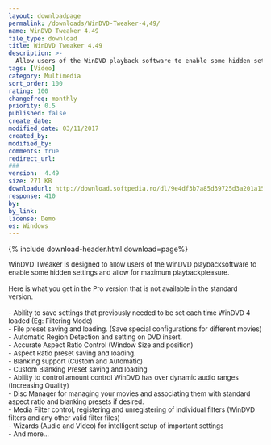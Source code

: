 ```yaml
---
layout: downloadpage
permalink: /downloads/WinDVD-Tweaker-4,49/
name: WinDVD Tweaker 4.49
file_type: download
title: WinDVD Tweaker 4.49
description: >-
  Allow users of the WinDVD playback software to enable some hidden settings
tags: [Video]
category: Multimedia
sort_order: 100
rating: 100
changefreq: monthly
priority: 0.5
published: false
create_date: 
modified_date: 03/11/2017
created_by: 
modified_by: 
comments: true
redirect_url: 
### 
version:  4.49
size: 271 KB
downloadurl: http://download.softpedia.ro/dl/9e4df3b7a85d39725d3a201a15259abc/46de7b4a/100006309/software/TWEACK/windvd_tweaker4.49demo.exe
response: 410
by: 
by_link: 
license: Demo 
os: Windows
---
```


{% include download-header.html download=page%}

<p style="fix-download-text !important">
<p><font size="2"><p>WinDVD Tweaker is designed to allow users of the WinDVD playbacksoftware to enable some hidden settings and allow for maximum playbackpleasure. <br />
<br />
Here is what you get in the Pro version that is not available in the standard version. <br />
<br />
- Ability to save settings that previously needed to be set each time WinDVD 4 loaded (Eg: Filtering Mode) <br />
- File preset saving and loading. (Save special configurations for different movies) <br />
- Automatic Region Detection and setting on DVD insert. <br />
- Accurate Aspect Ratio Control (Window Size and position) <br />
- Aspect Ratio preset saving and loading. <br />
- Blanking support (Custom and Automatic) <br />
- Custom Blanking Preset saving and loading <br />
- Ability to control amount control WinDVD has over dynamic audio ranges (Increasing Quality) <br />
- Disc Manager for managing your movies and associating them with standard aspect ratio and blanking presets if desired. <br />
- Media Filter control, registering and unregistering of individual filters (WinDVD filters and any other valid filter files) <br />
- Wizards (Audio and Video) for intelligent setup of important settings <br />
- And more...</p></p></p>
